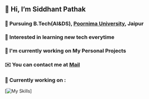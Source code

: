 ##   👋 Hi, I’m Siddhant Pathak
###  🏫 Pursuing B.Tech(AI&DS), <span style="color: inherit;">[Poornima University](https://www.poornima.edu.in/)</span>, Jaipur
###  👀 Interested in learning new tech everytime
###  🚀 I'm currently working on My Personal Projects
###  ✉️ You can contact me at [Mail](siddhantpathak1207@gmail.com)
###  🌱 Currently working on :  
[![My Skills](https://skillicons.dev/icons?i=cpp,py,html,css,js,php,django,flask,mysql,mongodb,express,react,nodejs,nextjs,redux,)]
